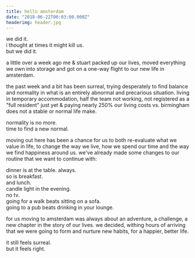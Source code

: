 ```yaml
---
title: hello amsterdam
date: "2018-06-22T00:03:00.000Z"
headerimg: header.jpg 
---
```


we did it.  
i thought at times it might kill us.  
but we did it.  

a little over a week ago me & stuart packed up our lives, moved 
everything we own into storage and got on a one-way flight to our new 
life in amsterdam.

the past week and a bit has been surreal, trying desperately to find 
balance and normality in what is an entirely abnormal and precarious 
situation. living in temporary accommodation, half the team not working,
not registered as a "full resident" just yet & paying nearly 250% our
living costs vs. birmingham does not a stable or normal life make.    

normality is no more.  
time to find a new normal.  

moving out here has been a chance for us to both re-evaluate what we 
value in life, to change the way we live, how we spend our time and the 
way we find happiness around us. we've already made some changes to our 
routine that we want to continue with:

dinner is at the table. always.  
so is breakfast.  
and lunch.  
candle light in the evening.  
no tv.  
going for a walk beats sitting on a sofa.  
going to a pub beats drinking in your lounge.

for us moving to amsterdam was always about an adventure, a challenge, a
new chapter in the story of our lives. we decided, withing hours of 
arriving that we were going to form and nurture new habits, for a 
happier, better life.

it still feels surreal.  
but it feels right.